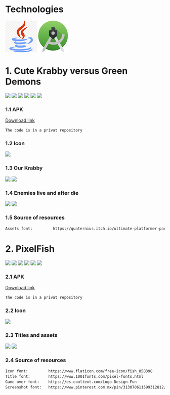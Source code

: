 # Technologies
![](https://github.com/DamianPyCoder/DamianPyCoder/blob/main/icons/javaIcon.png)
![](https://github.com/DamianPyCoder/DamianPyCoder/blob/main/icons/androidStudio100.png)



#
# 1. Cute Krabby versus Green Demons
![](https://github.com/DamianPyCoder/Games_with_Unity_Turtle_Pygame_Godot_and_Java/blob/main/JAVA/CUTE_KRABBY/2_250px.jpg)
![](https://github.com/DamianPyCoder/Games_with_Unity_Turtle_Pygame_Godot_and_Java/blob/main/JAVA/CUTE_KRABBY/3_250px.jpg)
![](https://github.com/DamianPyCoder/Games_with_Unity_Turtle_Pygame_Godot_and_Java/blob/main/JAVA/CUTE_KRABBY/6_250px.jpg)
![](https://github.com/DamianPyCoder/Games_with_Unity_Turtle_Pygame_Godot_and_Java/blob/main/JAVA/CUTE_KRABBY/4_250px.jpg)
![](https://github.com/DamianPyCoder/Games_with_Unity_Turtle_Pygame_Godot_and_Java/blob/main/JAVA/CUTE_KRABBY/5_250px.jpg)
![](https://github.com/DamianPyCoder/Games_with_Unity_Turtle_Pygame_Godot_and_Java/blob/main/JAVA/CUTE_KRABBY/1_250px.jpg)



### 1.1 APK
[Download link](https://github.com/DamianPyCoder/Games_with_Unity_Turtle_Pygame_Godot_and_Java/blob/main/JAVA/CUTE_KRABBY/appCuteKrabby.apk)

```diff
The code is in a privat repository
``` 

### 1.2 Icon
![](https://github.com/DamianPyCoder/Games_with_Unity_Turtle_Pygame_Godot_and_Java/blob/main/JAVA/CUTE_KRABBY/icono100.png)

### 1.3 Our Krabby
![](https://github.com/DamianPyCoder/Games_with_Unity_Turtle_Pygame_Godot_and_Java/blob/main/JAVA/CUTE_KRABBY/krabbyBig.png)
![](https://github.com/DamianPyCoder/Games_with_Unity_Turtle_Pygame_Godot_and_Java/blob/main/JAVA/CUTE_KRABBY/krabby.png)


### 1.4 Enemies live and after die
![](https://github.com/DamianPyCoder/Games_with_Unity_Turtle_Pygame_Godot_and_Java/blob/main/JAVA/CUTE_KRABBY/enemigo.png)
![](https://github.com/DamianPyCoder/Games_with_Unity_Turtle_Pygame_Godot_and_Java/blob/main/JAVA/CUTE_KRABBY/calavera.png)


### 1.5 Source of resources
```diff
Assets font:         https://quaternius.itch.io/ultimate-platformer-pack
```




#
# 2. PixelFish
![](https://github.com/DamianPyCoder/Games_with_Unity_Turtle_Pygame_Godot_and_Java/blob/main/JAVA/PIXEL_FISH/mini250px/0.jfif)
![](https://github.com/DamianPyCoder/Games_with_Unity_Turtle_Pygame_Godot_and_Java/blob/main/JAVA/PIXEL_FISH/mini250px/1.jfif)
![](https://github.com/DamianPyCoder/Games_with_Unity_Turtle_Pygame_Godot_and_Java/blob/main/JAVA/PIXEL_FISH/mini250px/2.jfif)
![](https://github.com/DamianPyCoder/Games_with_Unity_Turtle_Pygame_Godot_and_Java/blob/main/JAVA/PIXEL_FISH/mini250px/3.jfif)
![](https://github.com/DamianPyCoder/Games_with_Unity_Turtle_Pygame_Godot_and_Java/blob/main/JAVA/PIXEL_FISH/mini250px/4.jfif)
![](https://github.com/DamianPyCoder/Games_with_Unity_Turtle_Pygame_Godot_and_Java/blob/main/JAVA/PIXEL_FISH/mini250px/5.jfif)


### 2.1 APK
[Download link](https://github.com/DamianPyCoder/Games_with_Unity_Turtle_Pygame_Godot_and_Java/blob/main/JAVA/PIXEL_FISH/app-debug.apk)

```diff
The code is in a privat repository
``` 

### 2.2 Icon
![](https://github.com/DamianPyCoder/Games_with_Unity_Turtle_Pygame_Godot_and_Java/blob/main/JAVA/PIXEL_FISH/bird_main100.png)


### 2.3 Titles and assets
![](https://github.com/DamianPyCoder/Games_with_Unity_Turtle_Pygame_Godot_and_Java/blob/main/JAVA/PIXEL_FISH/title.png)
![](https://github.com/DamianPyCoder/Games_with_Unity_Turtle_Pygame_Godot_and_Java/blob/main/JAVA/PIXEL_FISH/gameover.png)


### 2.4 Source of resources
```diff
Icon font:         https://www.flaticon.com/free-icon/fish_858398
Title font:        https://www.1001fonts.com/pixel-fonts.html
Game over font:    https://es.cooltext.com/Logo-Design-Fun
Screenshot font:   https://www.pinterest.com.mx/pin/313070611599312812/
```
